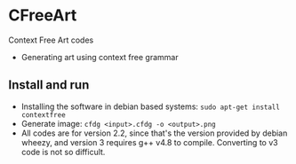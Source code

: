 # CFreeArt
Context Free Art codes
- Generating art using context free grammar

## Install and run
- Installing the software in debian based systems:
  `sudo apt-get install contextfree`
- Generate image:
  `cfdg <input>.cfdg -o <output>.png`
- All codes are for version 2.2, since that's the version provided by debian wheezy, and version 3 requires g++ v4.8 to compile. Converting to v3 code is not so difficult.